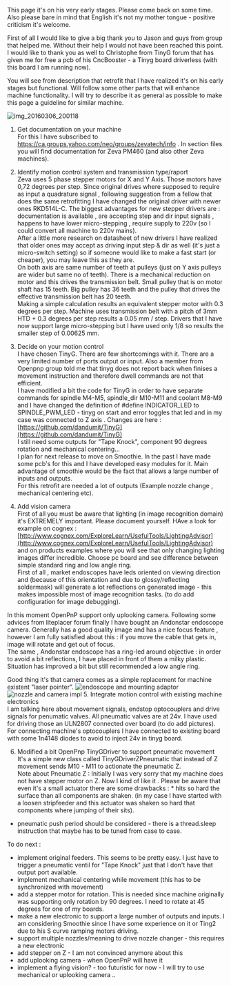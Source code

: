 This page it's on his very early stages. Please come back on some time. Also please bare in mind that English it's not my mother tongue - positive criticism it's welcome.

First of all I would like to give a big thank you to Jason and guys from group that helped me. Without their help I would not have been reached this point. I would like to thank you as well to Christophe from TinyG forum that has given me for free a pcb of his CncBooster - a Tinyg board driverless (with this board I am running now).

You will see from description that retrofit that I have realized it's on his early stages but functional. Will follow some other parts that will enhance machine functionality.
I will try to describe it as general as possible to make this page a guideline for similar machine.

![img_20160306_200118](https://cloud.githubusercontent.com/assets/670552/13561503/6f6f699c-e436-11e5-9353-78c87a3bfcb9.jpg) 
1. Get documentation on your machine  
For this I have subscribed to  https://ca.groups.yahoo.com/neo/groups/zevatech/info . In section files you will find documentation for Zeva PM460 (and also other Zeva machines).

2. Identify motion control system and transmission type/raport  
Zeva uses 5 phase stepper motors for X and Y Axis. Those motors have 0,72 degrees per step. Since original drives where supposed to require as input a quadrature signal , following suggestion from a fellow that does the same retrofitting I have changed the original driver with newer ones RKD514L-C. The biggest advantages for new stepper drivers are : documentation is available , are accepting step and dir input signals ,  happens to have lower micro-stepping ,  require supply to 220v (so I could convert all machine to 220v mains).  
After a little more research on datasheet of new drivers I have realized that older ones may accept as driving input step & dir as well (it's just a micro-switch setting) so if someone would like to make a fast start (or cheaper), you may leave this as they are.     
On both axis are same number of teeth at pulleys (just on Y axis pulleys are wider but same no of teeth). There is a mechanical reduction on motor and this drives the transmission belt. Small pulley that is on motor shaft has 15 teeth. Big pulley has 36 teeth  and the pulley that drives the effective transmission belt has 20 teeth.   
Making a simple calculation results an equivalent stepper motor with 0.3 degrees per step.
Machine uses transmission belt with a pitch of 3mm HTD + 0.3 degrees per step results a 0.05 mm / step.
Drivers that I have now support large micro-stepping but I have used only 1/8 so results the smaller step of 0.00625
mm.  


3. Decide on your motion control  
I have chosen TinyG. There are few shortcomings with it. There are a very limited number of ports output or input. Also a member from Openpnp group told me that tinyg does not report back when finises a movement instruction and therefore dwell commands are not that efficient.  
I have modified a bit the code for TinyG in order to have separate commands for spindle M4-M5, spindle_dir M10-M11 and coolant M8-M9 and I have changed the definition of #define INDICATOR_LED to SPINDLE_PWM_LED - tinyg on start and error toggles that led and in my case was connected to Z axis . Changes are here : [https://github.com/dandumit/TinyG](https://github.com/dandumit/TinyG)  
I still need some outputs for "Tape Knock", component 90 degrees rotation and mechanical centering...   
I plan for next release to move on Smoothie. In the past I have made some pcb's for this and I have developed easy modules for it.  Main advantage of smoothie would be the fact that allows a large number of inputs and outputs.  
For this retrofit are needed a lot of outputs (Example nozzle change , mechanical centering etc).  

4. Add vision camera  
First of all you must be aware that lighting (in image recognition domain) it's EXTREMELY important. Please document yourself. HAve a look for example on cognex : [http://www.cognex.com/ExploreLearn/UsefulTools/LightingAdvisor](http://www.cognex.com/ExploreLearn/UsefulTools/LightingAdvisor) and on products examples where you will see that only changing lighting images differ incredible. Choose pc board and see difference between simple standard ring and low angle ring.  
First of all , market endoscopes have leds oriented on viewing direction and (because of this orientation and due to glossy/reflecting soldermask) will generate a lot reflections on generated image - this makes impossible most of image recognition tasks. (to do add configuration for image debugging).
 
In this moment OpenPnP support only uplooking camera. Following some advices from liteplacer forum finally I have bought an Andonstar endoscope camera.  Generally has a good quality image and has a nice focus feature , however I am fully satisfied about this : if you move the cable that gets in, image will rotate and get out of focus.  
The same , Andonstar endoscope has a ring-led around objective : in order to avoid a bit reflections, I have placed in front of them a milky plastic. Situation has improved a bit but still recommended a low angle ring.   

Good thing it's that camera comes as a simple replacement for machine existent "laser pointer".
![endoscope and mounting adaptor](https://cloud.githubusercontent.com/assets/670552/13505265/1d5e9446-e181-11e5-8d32-328604c4e129.jpg)
![nozzle and camera impl](https://cloud.githubusercontent.com/assets/670552/13505269/2492ec58-e181-11e5-980e-b4803dbe5795.jpg) 
5. Integrate motion control with existing machine electronics  
I am talking here about movement signals, endstop optocouplers and drive signals for penumatic valves.
All pneumatic valves are at 24v. I have used for driving those an ULN2807 connected over board (to do add pictures).
For connecting machine's optocouplers I have connected to existing board with some 1n4148 diodes to avoid to inject 24v in tinyg board.  

6. Modified a bit OpenPnp TinyGDriver to support pneumatic movement  
It's a simple new class called TinyGDriverZPneumatic that instead of Z movement sends M10 - M11 to actionate the pneumatic Z.    
Note about Pneumatic Z : Initially I was very sorry that my machine does not have stepper motor on Z. Now I kind of like it . Please be aware that even it's a small actuator there are some drawbacks : * hits so hard the surface than all components are shaken. (in my case I have started with a loosen stripfeeder and this actuator was shaken so hard that components where jumping of their sits).
* pneumatic push period should be considered - there is a thread.sleep instruction that maybe has to be tuned from case to case.
 

To do next : 
* implement original feeders. This seems to be pretty easy. I just have to trigger a pneumatic ventil for "Tape Knock" just that I don't have that output port available.
* implement mechanical centering while movement (this has to be synchronized with movement)
* add a stepper motor for rotation. This is needed since machine originally was supporting only rotation by 90 degrees. I need to rotate at 45 degrees for one of my boards.
* make a new electronic to support a large number of outputs and inputs. I am considering Smoothie since I have some experience on it or Ting2 due to his S curve ramping motors driving.  
* support multiple nozzles/meaning to drive nozzle changer - this requires a new electronic
* add stepper on Z - I am not convinced anymore about this
* add uplooking camera - when OpenPnP will have it
* implement a flying vision? - too futuristic for now - I will try to use mechanical or uplooking camera ..